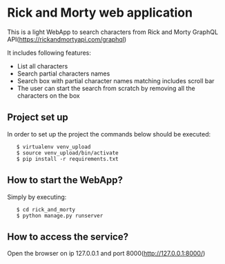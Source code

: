 # Rick and Morty web application

This is a light WebApp to search characters from Rick and Morty GraphQL API(https://rickandmortyapi.com/graphql)

It includes following features:

* List all characters
* Search partial characters names
* Search box with partial character names matching includes scroll bar
* The user can start the search from scratch by removing all the characters on the box


## Project set up

In order to set up the project the commands below should be executed:

       $ virtualenv venv_upload
       $ source venv_upload/bin/activate
       $ pip install -r requirements.txt

## How to start the WebApp?       
Simply by executing:

       $ cd rick_and_morty
       $ python manage.py runserver  

## How to access the service?
Open the browser on ip 127.0.0.1 and port 8000(http://127.0.0.1:8000/)
